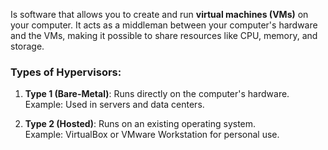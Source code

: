 Is software that allows you to create and run **virtual machines (VMs)** on your computer. It acts as a middleman between your computer's hardware and the VMs, making it possible to share resources like CPU, memory, and storage.
### Types of Hypervisors:

1. **Type 1 (Bare-Metal)**: Runs directly on the computer's hardware.  
    Example: Used in servers and data centers.
    
2. **Type 2 (Hosted)**: Runs on an existing operating system.  
    Example: VirtualBox or VMware Workstation for personal use.